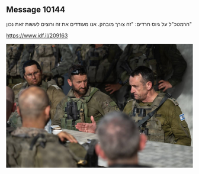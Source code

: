 ## Message 10144

הרמטכ"ל על גיוס חרדים:
"זה צורך מובהק. אנו מעודדים את זה ורוצים לעשות זאת נכון"

https://www.idf.il/209163

![Photo](10144/10144_photo.jpg)
